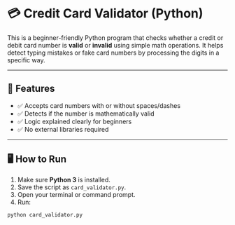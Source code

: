 # 💳 Credit Card Validator (Python)

This is a beginner-friendly Python program that checks whether a credit or debit card number is **valid** or **invalid** using simple math operations. It helps detect typing mistakes or fake card numbers by processing the digits in a specific way.

---

## 📂 Features

- ✅ Accepts card numbers with or without spaces/dashes  
- ✅ Detects if the number is mathematically valid  
- ✅ Logic explained clearly for beginners  
- ✅ No external libraries required  

---

## 🖥️ How to Run

1. Make sure **Python 3** is installed.
2. Save the script as `card_validator.py`.
3. Open your terminal or command prompt.
4. Run:

```bash
python card_validator.py
